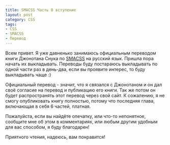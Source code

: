 ```yaml
---
title: SMACSS Часть 0 вступение
layout: post
category: CSS
tags:
- CSS
- SMACSS
- Перевод
---
```


Всем привет. Я уже давненько занимаюсь официальным переводом книги Джонотана Снука по [SMACSS](https://smacss.com/) на русский язык.
Пришла пора начать их выкладывать. Переводы буду постараюсь выкладывать по одной части раз в день-два, если вы проявите интерес, то буду выкладывать чаще :)

Официальный перевод - значит, что я связался с Джонотаном и он дал своё согласие на перевод и публикацию его книги. Так же потом он будет распространять этот перевод через свой сайт. К сожалению, я не смогу опубликовать книгу полностью, потому что последняя глава, включающая в себя 6 частей, платная.

Пожалуйста, если вы найдёте опечатку, или что-то непонятное, сообщите мне об этом в комментариях, или любым другим удобным для вас способом, я буду благодарен!

Приятного чтения, надеюсь, вам понравится!